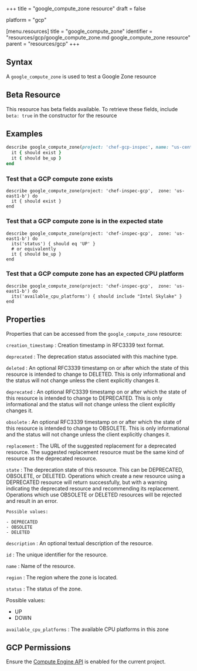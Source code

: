 +++
title = "google_compute_zone resource"
draft = false

platform = "gcp"

[menu.resources]
    title = "google_compute_zone"
    identifier = "resources/gcp/google_compute_zone.md google_compute_zone resource"
    parent = "resources/gcp"
+++

## Syntax

A `google_compute_zone` is used to test a Google Zone resource

## Beta Resource

This resource has beta fields available. To retrieve these fields, include `beta: true` in the constructor for the resource

## Examples

```ruby
describe google_compute_zone(project: 'chef-gcp-inspec', name: "us-central1-a") do
  it { should exist }
  it { should be_up }
end
```

### Test that a GCP compute zone exists

    describe google_compute_zone(project: 'chef-inspec-gcp',  zone: 'us-east1-b') do
      it { should exist }
    end

### Test that a GCP compute zone is in the expected state

    describe google_compute_zone(project: 'chef-inspec-gcp',  zone: 'us-east1-b') do
      its('status') { should eq 'UP' }
      # or equivalently
      it { should be_up }
    end

### Test that a GCP compute zone has an expected CPU platform

    describe google_compute_zone(project: 'chef-inspec-gcp',  zone: 'us-east1-b') do
      its('available_cpu_platforms') { should include "Intel Skylake" }
    end

## Properties

Properties that can be accessed from the `google_compute_zone` resource:

`creation_timestamp`
: Creation timestamp in RFC3339 text format.

`deprecated`
: The deprecation status associated with this machine type.

  `deleted`
  : An optional RFC3339 timestamp on or after which the state of this resource is intended to change to DELETED. This is only informational and the status will not change unless the client explicitly changes it.

  `deprecated`
  : An optional RFC3339 timestamp on or after which the state of this resource is intended to change to DEPRECATED. This is only informational and the status will not change unless the client explicitly changes it.

  `obsolete`
  : An optional RFC3339 timestamp on or after which the state of this resource is intended to change to OBSOLETE. This is only informational and the status will not change unless the client explicitly changes it.

  `replacement`
  : The URL of the suggested replacement for a deprecated resource. The suggested replacement resource must be the same kind of resource as the deprecated resource.

  `state`
  : The deprecation state of this resource. This can be DEPRECATED, OBSOLETE, or DELETED. Operations which create a new resource using a DEPRECATED resource will return successfully, but with a warning indicating the deprecated resource and recommending its replacement. Operations which use OBSOLETE or DELETED resources will be rejected and result in an error.

    Possible values:

    - DEPRECATED
    - OBSOLETE
    - DELETED

`description`
: An optional textual description of the resource.

`id`
: The unique identifier for the resource.

`name`
: Name of the resource.

`region`
: The region where the zone is located.

`status`
: The status of the zone.

  Possible values:

  - UP
  - DOWN

`available_cpu_platforms`
: The available CPU platforms in this zone

## GCP Permissions

Ensure the [Compute Engine API](https://console.cloud.google.com/apis/library/compute.googleapis.com/) is enabled for the current project.
